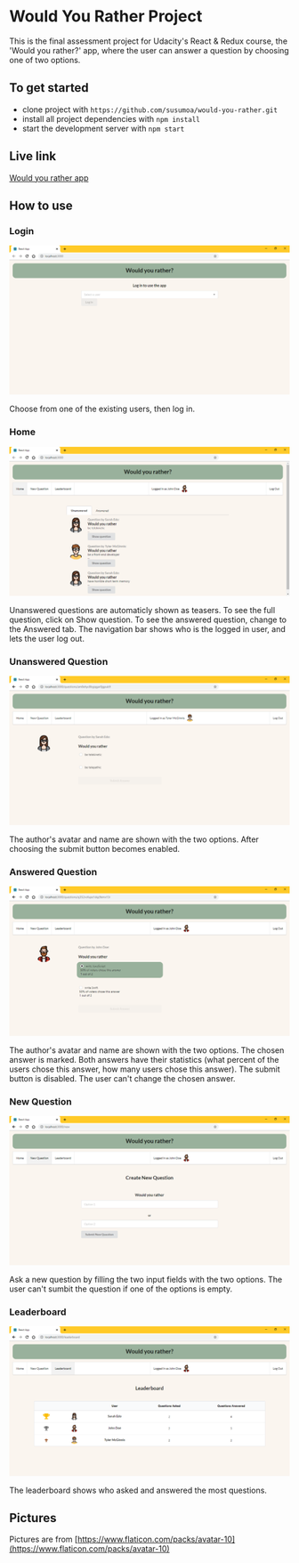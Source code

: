 # Would You Rather Project

This is the final assessment project for Udacity's React & Redux course, the 'Would you rather?' app, where the user can answer a question by choosing one of two options.


## To get started

* clone project with `https://github.com/susumoa/would-you-rather.git`
* install all project dependencies with `npm install`
* start the development server with `npm start`


## Live link
[Would you rather app](https://would-you-rather-app-umfnx97lv.herokuapp.com/)

## How to use

### Login

![login](./screenshots/Login.png)

Choose from one of the existing users, then log in.


### Home

![home](./screenshots/Home.png)

Unanswered questions are automaticly shown as teasers. To see the full question, click on Show question.
To see the answered question, change to the Answered tab.
The navigation bar shows who is the logged in user, and lets the user log out.


### Unanswered Question

![unanswered_question](./screenshots/Unanswered.png)

The author's avatar and name are shown with the two options. After choosing the submit button becomes enabled.


### Answered Question

![answered_question](./screenshots/Answered.png)

The author's avatar and name are shown with the two options. The chosen answer is marked. Both answers have their statistics (what percent of the users chose this answer, how many users chose this answer). The submit button is disabled. The user can't change the chosen answer.


### New Question

![new](./screenshots/New.png)

Ask a new question by filling the two input fields with the two options. The user can't sumbit the question if one of the options is empty.


### Leaderboard

![leaderboard](./screenshots/Leaderboard.png)

The leaderboard shows who asked and answered the most questions.


## Pictures

Pictures are from [https://www.flaticon.com/packs/avatar-10](https://www.flaticon.com/packs/avatar-10)